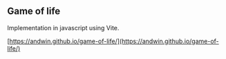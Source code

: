 ## Game of life
Implementation in javascript using Vite.

[https://andwin.github.io/game-of-life/](https://andwin.github.io/game-of-life/)
